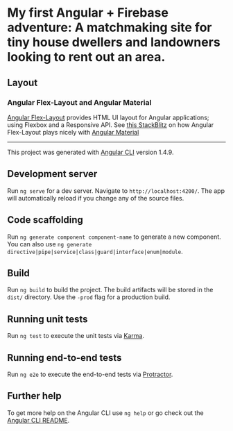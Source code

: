 # My first Angular + Firebase adventure: A matchmaking site for tiny house dwellers and landowners looking to rent out an area.

## Layout
### Angular Flex-Layout and Angular Material
[Angular Flex-Layout](https://github.com/angular/flex-layout) provides HTML UI layout for Angular applications; using Flexbox and a Responsive API.
See [this StackBlitz](https://stackblitz.com/edit/angular-material-flex-layout-seed?file=app%2Fapp.module.ts) on how Angular Flex-Layout plays nicely with [Angular Material](https://material.angular.io/)

---

This project was generated with [Angular CLI](https://github.com/angular/angular-cli) version 1.4.9.

## Development server

Run `ng serve` for a dev server. Navigate to `http://localhost:4200/`. The app will automatically reload if you change any of the source files.

## Code scaffolding

Run `ng generate component component-name` to generate a new component. You can also use `ng generate directive|pipe|service|class|guard|interface|enum|module`.

## Build

Run `ng build` to build the project. The build artifacts will be stored in the `dist/` directory. Use the `-prod` flag for a production build.

## Running unit tests

Run `ng test` to execute the unit tests via [Karma](https://karma-runner.github.io).

## Running end-to-end tests

Run `ng e2e` to execute the end-to-end tests via [Protractor](http://www.protractortest.org/).

## Further help

To get more help on the Angular CLI use `ng help` or go check out the [Angular CLI README](https://github.com/angular/angular-cli/blob/master/README.md).
